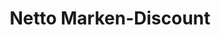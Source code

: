 ---
title: "Netto Marken-Discount"
url: /rain/netto-marken-discount-wiesengrund/
shop: Supermarkt
---